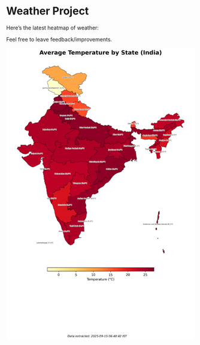 # Weather Project

Here’s the latest heatmap of weather:

Feel free to leave feedback/improvements.

![India Heatmap](docs/assets/india_heatmap.png?v=C76794)
